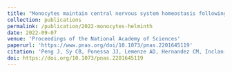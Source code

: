 ```yaml
---
title: "Monocytes maintain central nervous system homeostasis following helminth-induced inflammation"
collection: publications
permalink: /publication/2022-monocytes-helminth
date: 2022-09-07
venue: 'Proceedings of the National Academy of Sciences'
paperurl: 'https://www.pnas.org/doi/10.1073/pnas.2201645119'
citation: 'Peng J, Sy CB, Ponessa JJ, Lemenze AD, Hernandez CM, Inclan-Rico JM, Siracusa MC (2022). Monocytes maintain central nervous system homeostasis following helminth-induced inflammation. Proceedings of the National Academy of Sciences, 119(37), e2201645119. doi:10.1073/pnas.2201645119'
doi: https://doi.org/10.1073/pnas.2201645119
---
```

